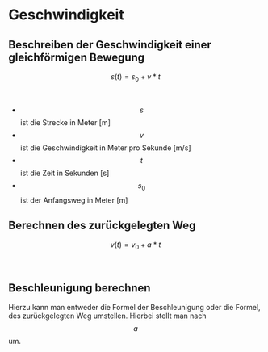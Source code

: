 
# Geschwindigkeit



## Beschreiben der Geschwindigkeit einer gleichförmigen Bewegung





$$s(t)=s_{0}+v*t$$

<br>

 - $$s$$ ist die Strecke in Meter [m]
 - $$v$$ ist die Geschwindigkeit in Meter pro Sekunde [m/s]
 - $$t$$ ist die Zeit in Sekunden [s]
 - $$s_{0}$$ ist der Anfangsweg in Meter [m]

## Berechnen des zurückgelegten Weg

$$v(t)=v_{0}+a*t$$

<br>

## Beschleunigung berechnen

Hierzu kann man entweder die Formel der Beschleunigung oder die Formel, des zurückgelegten Weg umstellen. Hierbei stellt man nach $$a$$ um.
